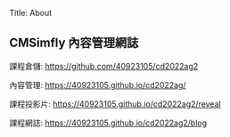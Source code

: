 Title: About

## CMSimfly 內容管理網誌

課程倉儲: <a href="https://github.com/40923105/cd2022ag2">https://github.com/40923105/cd2022ag2</a>

內容管理: <a href="https://40923105.github.io/cd2022ag2/">https://40923105.github.io/cd2022ag/</a>

課程投影片: <a href="https://40923105.github.io/cd2022ag2/reveal">https://40923105.github.io/cd2022ag2/reveal</a>

課程網誌: <a href="https://40923105.github.io/cd2022ag2/blog">https://40923105.github.io/cd2022ag2/blog</a>








